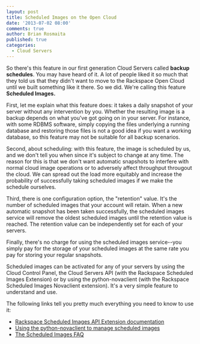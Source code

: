 ```yaml
---
layout: post
title: Scheduled Images on the Open Cloud
date: '2013-07-02 08:00'
comments: true
author: Brian Rosmaita
published: true
categories:
  - Cloud Servers
---
```


So there's this feature in our first generation Cloud Servers called
**backup schedules**. You may have heard of it.  A lot of people liked
it so much that they told us that they didn't want to move to the
Rackspace Open Cloud until we built something like it there.  So we did.
We're calling this feature **Scheduled Images.**

<!-- more -->

First, let me explain what this feature does: it takes a daily snapshot of your server
without any intervention by you.   Whether the resulting image is a
backup depends on what you've got going on in your server.
For instance, with some RDBMS software, simply copying the files
underlying a running database and restoring those files is not a good
idea if you want a working database, so this feature may not be
suitable for all backup scenarios.

Second, about  scheduling:  with this feature, the image is
scheduled by us, and we don't tell you when since it's subject to
change at any time.  The reason for this is that we don't want
automatic snapshots to interfere with normal cloud image operations or to
adversely affect throughput througout the cloud.  We can spread out
the load more equitably and increase the probability of successfully  taking scheduled
images  if we make the schedule ourselves.

Third, there is one configuration option, the "retention" value.  It's
the number of scheduled images that your account will retain.
When a new automatic snapshot has been taken successfully, the
scheduled images service will remove the oldest scheduled images until
the retention value is reached.  The retention value can be
independently set for each of your servers.

Finally, there's no charge for using the scheduled images service--you
simply pay for the storage of your scheduled images at the same rate
you pay for storing your regular snapshots.

Scheduled images can be activated for any of your servers by using the
Cloud Control Panel, the Cloud Servers API (with the Rackspace
Scheduled Images Extension) or by using the python-novaclient (with
the Rackspace Scheduled Images Novaclient extension). It's a very simple feature to understand and
use.

The following links tell you pretty much everything you need to
know to use it:

*  [Rackspace Scheduled Images API Extension documentation](http://docs.rackspace.com/servers/api/v2/cs-devguide/content/ch_extensions.html#scheduled_images)
*  [Using the python-novaclient to manage scheduled images](https://support.rackspace.com/how-to/using-python-novaclient-to-manage-scheduled-images/)
*  [The Scheduled Images FAQ](https://support.rackspace.com/how-to/scheduled-images-faq/)
